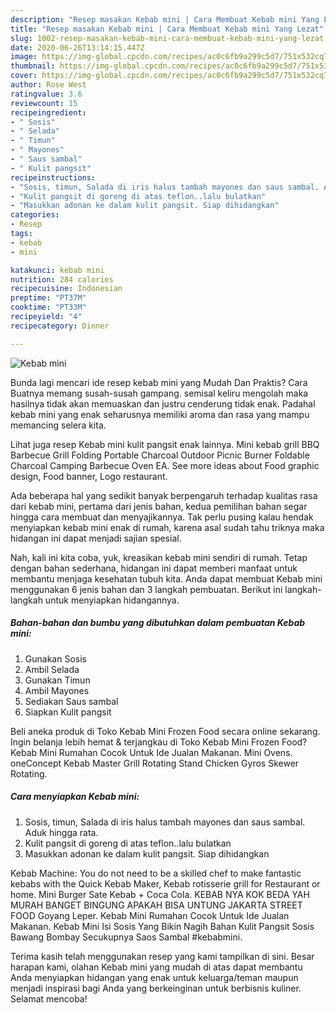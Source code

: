 ```yaml
---
description: "Resep masakan Kebab mini | Cara Membuat Kebab mini Yang Lezat"
title: "Resep masakan Kebab mini | Cara Membuat Kebab mini Yang Lezat"
slug: 1002-resep-masakan-kebab-mini-cara-membuat-kebab-mini-yang-lezat
date: 2020-06-26T13:14:15.447Z
image: https://img-global.cpcdn.com/recipes/ac0c6fb9a299c5d7/751x532cq70/kebab-mini-foto-resep-utama.jpg
thumbnail: https://img-global.cpcdn.com/recipes/ac0c6fb9a299c5d7/751x532cq70/kebab-mini-foto-resep-utama.jpg
cover: https://img-global.cpcdn.com/recipes/ac0c6fb9a299c5d7/751x532cq70/kebab-mini-foto-resep-utama.jpg
author: Rose West
ratingvalue: 3.6
reviewcount: 15
recipeingredient:
- " Sosis"
- " Selada"
- " Timun"
- " Mayones"
- " Saus sambal"
- " Kulit pangsit"
recipeinstructions:
- "Sosis, timun, Salada di iris halus tambah mayones dan saus sambal. Aduk hingga rata."
- "Kulit pangsit di goreng di atas teflon..lalu bulatkan"
- "Masukkan adonan ke dalam kulit pangsit. Siap dihidangkan"
categories:
- Resep
tags:
- kebab
- mini

katakunci: kebab mini 
nutrition: 284 calories
recipecuisine: Indonesian
preptime: "PT37M"
cooktime: "PT33M"
recipeyield: "4"
recipecategory: Dinner

---
```



![Kebab mini](https://img-global.cpcdn.com/recipes/ac0c6fb9a299c5d7/751x532cq70/kebab-mini-foto-resep-utama.jpg)

Bunda lagi mencari ide resep kebab mini yang Mudah Dan Praktis? Cara Buatnya memang susah-susah gampang. semisal keliru mengolah maka hasilnya tidak akan memuaskan dan justru cenderung tidak enak. Padahal kebab mini yang enak seharusnya memiliki aroma dan rasa yang mampu memancing selera kita.

Lihat juga resep Kebab mini kulit pangsit enak lainnya. Mini kebab grill BBQ Barbecue Grill Folding Portable Charcoal Outdoor Picnic Burner Foldable Charcoal Camping Barbecue Oven EA. See more ideas about Food graphic design, Food banner, Logo restaurant.

Ada beberapa hal yang sedikit banyak berpengaruh terhadap kualitas rasa dari kebab mini, pertama dari jenis bahan, kedua pemilihan bahan segar hingga cara membuat dan menyajikannya. Tak perlu pusing kalau hendak menyiapkan kebab mini enak di rumah, karena asal sudah tahu triknya maka hidangan ini dapat menjadi sajian spesial.


Nah, kali ini kita coba, yuk, kreasikan kebab mini sendiri di rumah. Tetap dengan bahan sederhana, hidangan ini dapat memberi manfaat untuk membantu menjaga kesehatan tubuh kita. Anda dapat membuat Kebab mini menggunakan 6 jenis bahan dan 3 langkah pembuatan. Berikut ini langkah-langkah untuk menyiapkan hidangannya.

<!--inarticleads1-->

##### Bahan-bahan dan bumbu yang dibutuhkan dalam pembuatan Kebab mini:

1. Gunakan  Sosis
1. Ambil  Selada
1. Gunakan  Timun
1. Ambil  Mayones
1. Sediakan  Saus sambal
1. Siapkan  Kulit pangsit


Beli aneka produk di Toko Kebab Mini Frozen Food secara online sekarang. Ingin belanja lebih hemat &amp; terjangkau di Toko Kebab Mini Frozen Food? Kebab Mini Rumahan Cocok Untuk Ide Jualan Makanan. Mini Ovens. oneConcept Kebab Master Grill Rotating Stand Chicken Gyros Skewer Rotating. 

<!--inarticleads2-->

##### Cara menyiapkan Kebab mini:

1. Sosis, timun, Salada di iris halus tambah mayones dan saus sambal. Aduk hingga rata.
1. Kulit pangsit di goreng di atas teflon..lalu bulatkan
1. Masukkan adonan ke dalam kulit pangsit. Siap dihidangkan


Kebab Machine: You do not need to be a skilled chef to make fantastic kebabs with the Quick Kebab Maker, Kebab rotisserie grill for Restaurant or home. Mini Burger Sate Kebab + Coca Cola. KEBAB NYA KOK BEDA YAH MURAH BANGET BINGUNG APAKAH BISA UNTUNG JAKARTA STREET FOOD Goyang Leper. Kebab Mini Rumahan Cocok Untuk Ide Jualan Makanan. Kebab Mini Isi Sosis Yang Bikin Nagih Bahan Kulit Pangsit Sosis Bawang Bombay Secukupnya Saos Sambal #kebabmini. 

Terima kasih telah menggunakan resep yang kami tampilkan di sini. Besar harapan kami, olahan Kebab mini yang mudah di atas dapat membantu Anda menyiapkan hidangan yang enak untuk keluarga/teman maupun menjadi inspirasi bagi Anda yang berkeinginan untuk berbisnis kuliner. Selamat mencoba!
